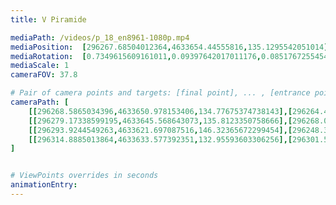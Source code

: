 ```yaml
---
title: V Piramide

mediaPath: /videos/p_18_en8961-1080p.mp4
mediaPosition:  [296267.68504012364,4633654.44555816,135.1295542051014]
mediaRotation:  [0.7349615609161011,0.09397642017011176,0.08517672554544556,0.6661417730882327]
mediaScale: 1
cameraFOV: 37.8

# Pair of camera points and targets: [final point], ... , [entrance point]
cameraPath: [
    [[296268.5865034396,4633650.978153406,134.77675374738143],[296264.454796575,4633666.8704251945,136.39375584526474]],
    [[296279.17338599195,4633645.568643073,135.8123350758666],[296268.0528632074,4633657.644383421,134.15086944622473]],
    [[296293.9244549263,4633621.697087516,146.32365672299454],[296248.3195816809,4633708.111120746,130.78482953640213]],
    [[296314.8885013864,4633633.577392351,132.95593603306256],[296301.54619511944,4633643.255194937,132.19896800938778]]
]


# ViewPoints overrides in seconds
animationEntry:
---
```

